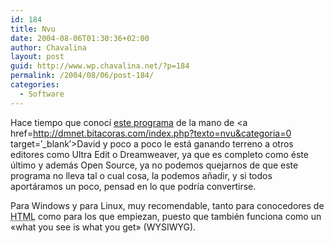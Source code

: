 ```yaml
---
id: 184
title: Nvu
date: 2004-08-06T01:30:36+02:00
author: Chavalina
layout: post
guid: http://www.wp.chavalina.net/?p=184
permalink: /2004/08/06/post-184/
categories:
  - Software
---
```

Hace tiempo que conocí <a href=http://www.nvu.com/index.html target=&prime;_blank&prime;>este programa</a> de la mano de <a href=http://dmnet.bitacoras.com/index.php?texto=nvu&categoria=0 target=&prime;_blank&prime;>David</a> y poco a poco le está ganando terreno a otros editores como Ultra Edit o Dreamweaver, ya que es completo como éste último y además Open Source, ya no podemos quejarnos de que este programa no lleva tal o cual cosa, la podemos a&ntilde;adir, y si todos aportáramos un poco, pensad en lo que podría convertirse.

Para Windows y para Linux, muy recomendable, tanto para conocedores de <acronym title="HyperText Markup Language">HTML</acronym> como para los que empiezan, puesto que también funciona como un «what you see is what you get» (WYSIWYG).